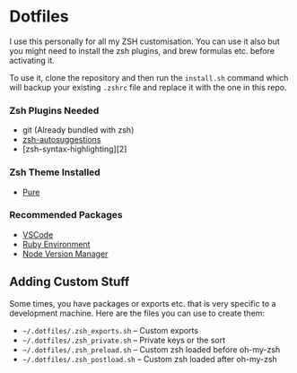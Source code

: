 # Dotfiles

I use this personally for all my ZSH customisation. You can use it also but you might need
to install the zsh plugins, and brew formulas etc. before activating it.

To use it, clone the repository and then run the `install.sh` command which will backup your
existing `.zshrc` file and replace it with the one in this repo.

### Zsh Plugins Needed
- git (Already bundled with zsh)
- [zsh-autosuggestions][1]
- [zsh-syntax-highlighting][2]

### Zsh Theme Installed
- [Pure][3]

### Recommended Packages
- [VSCode][6]
- [Ruby Environment][4]
- [Node Version Manager][5]


## Adding Custom Stuff
Some times, you have packages or exports etc. that is very specific to a development machine. Here are the files you can use to create them:

- `~/.dotfiles/.zsh_exports.sh` – Custom exports
- `~/.dotfiles/.zsh_private.sh` – Private keys or the sort
- `~/.dotfiles/.zsh_preload.sh`  – Custom zsh loaded before oh-my-zsh
- `~/.dotfiles/.zsh_postload.sh`  – Custom zsh loaded after oh-my-zsh



[1]: https://github.com/zsh-users/zsh-autosuggestions
[1]: https://github.com/zsh-users/zsh-syntax-highlighting
[3]: https://github.com/sindresorhus/pure
[4]: https://github.com/rbenv/rbenv
[5]: https://github.com/nvm-sh/nvm
[6]: https://code.visualstudio.com

